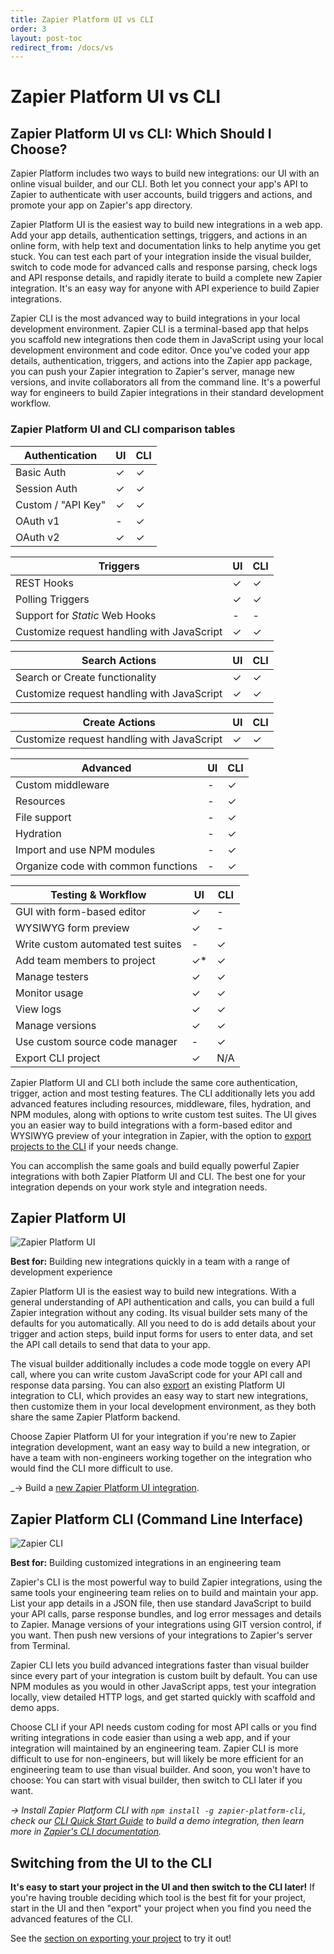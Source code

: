 ```yaml
---
title: Zapier Platform UI vs CLI
order: 3
layout: post-toc
redirect_from: /docs/vs
---
```


# Zapier Platform UI vs CLI

## Zapier Platform UI vs CLI: Which Should I Choose?

Zapier Platform includes two ways to build new integrations: our UI with an online visual builder, and our CLI. Both let you connect your app's API to Zapier to authenticate with user accounts, build triggers and actions, and promote your app on Zapier's app directory.

Zapier Platform UI is the easiest way to build new integrations in a web app. Add your app details, authentication settings, triggers, and actions in an online form, with help text and documentation links to help anytime you get stuck. You can test each part of your integration inside the visual builder, switch to code mode for advanced calls and response parsing, check logs and API response details, and rapidly iterate to build a complete new Zapier integration. It's an easy way for anyone with API experience to build Zapier integrations.

Zapier CLI is the most advanced way to build integrations in your local development environment. Zapier CLI is a terminal-based app that helps you scaffold new integrations then code them in JavaScript using your local development environment and code editor. Once you've coded your app details, authentication, triggers, and actions into the Zapier app package, you can push your Zapier integration to Zapier's server, manage new versions, and invite collaborators all from the command line. It's a powerful way for engineers to build Zapier integrations in their standard development workflow.

### Zapier Platform UI and CLI comparison tables

| Authentication | UI | CLI |
|----------------|----|-----|
| Basic Auth | ✓ | ✓ |
| Session Auth | ✓  | ✓  |
| Custom / "API Key" | ✓ | ✓ |
| OAuth v1 | - | ✓ |
| OAuth v2 | ✓ | ✓ |


| Triggers | UI | CLI |
|----------|----|-----|
| REST Hooks | ✓ | ✓ |
| Polling Triggers | ✓  | ✓  |
| Support for _Static_ Web Hooks | - | - |
| Customize request handling with JavaScript | ✓ | ✓ |


| Search Actions | UI | CLI |
|----------------|----|-----|
| Search or Create functionality | ✓ | ✓ |
| Customize request handling with JavaScript | ✓  | ✓  |



| Create Actions | UI | CLI |
|----------------|----|-----|
| Customize request handling with JavaScript | ✓  | ✓  |


| Advanced | UI | CLI |
|----------------|----|-----|
| Custom middleware | -  | ✓  |
| Resources | -  | ✓  |
| File support | -  | ✓  |
| Hydration | -  | ✓  |
| Import and use NPM modules  | -  | ✓  |
| Organize code with common functions  | -  | ✓  |


| Testing & Workflow | UI | CLI |
|--------------------|----|-----|
| GUI with form-based editor | ✓  | -  |
| WYSIWYG form preview | ✓  | -  |
| Write custom automated test suites | -  | ✓  |
| Add team members to project | ✓*  | ✓  |
| Manage testers  | ✓  | ✓  |
| Monitor usage  | ✓  | ✓  |
| View logs  | ✓  | ✓  |
| Manage versions  | ✓  | ✓  |
| Use custom source code manager  | -  | ✓  |
| Export CLI project  | ✓  | N/A  |


Zapier Platform UI and CLI both include the same core authentication, trigger, action and most testing features. The CLI additionally lets you add advanced features including resources, middleware, files, hydration, and NPM modules, along with options to write custom test suites. The UI gives you an easier way to build integrations with a form-based editor and WYSIWYG preview of your integration in Zapier, with the option to [export projects to the CLI](https://platform.zapier.com/manage/export-integration) if your needs change.

You can accomplish the same goals and build equally powerful Zapier integrations with both Zapier Platform UI and CLI. The best one for your integration depends on your work style and integration needs.

## Zapier Platform UI

![Zapier Platform UI](https://cdn.zappy.app/a8c009d1109749b44052922f2a6ec9bc.png)

**Best for:** Building new integrations quickly in a team with a range of development experience

Zapier Platform UI is the easiest way to build new integrations. With a general understanding of API authentication and calls, you can build a full Zapier integration without any coding. Its visual builder sets many of the defaults for you automatically. All you need to do is add details about your trigger and action steps, build input forms for users to enter data, and set the API call details to send that data to your app.

The visual builder additionally includes a code mode toggle on every API call, where you can write custom JavaScript code for your API call and response data parsing. You can also [export](https://platform.zapier.com/manage/export-integration) an existing Platform UI integration to CLI, which provides an easy way to start new integrations, then customize them in your local development environment, as they both share the same Zapier Platform backend.

Choose Zapier Platform UI for your integration if you're new to Zapier integration development, want an easy way to build a new integration, or have a team with non-engineers working together on the integration who would find the CLI more difficult to use.

_→ Build a [new Zapier Platform UI integration](https://platform.zapier.com/quickstart/platform-ui-guide).

## Zapier Platform CLI (Command Line Interface)

![Zapier CLI](https://cdn.zapier.com/storage/photos/27d28a5fdd0c878d7558b4abd4f106ec.png)

**Best for:** Building customized integrations in an engineering team

Zapier's CLI is the most powerful way to build Zapier integrations, using the same tools your engineering team relies on to build and maintain your app. List your app details in a JSON file, then use standard JavaScript to build your API calls, parse response bundles, and log error messages and details to Zapier. Manage versions of your integrations using GIT version control, if you want. Then push new versions of your integrations to Zapier's server from Terminal.

Zapier CLI lets you build advanced integrations faster than visual builder since every part of your integration is custom built by default. You can use NPM modules as you would in other JavaScript apps, test your integration locally, view detailed HTTP logs, and get started quickly with scaffold and demo apps.

Choose CLI if your API needs custom coding for most API calls or you find writing integrations in code easier than using a web app, and if your integration will maintained by an engineering team. Zapier CLI is more difficult to use for non-engineers, but will likely be more efficient for an engineering team to use than visual builder. And soon, you won't have to choose: You can start with visual builder, then switch to CLI later if you want.

_‌→ Install Zapier Platform CLI with `npm install -g zapier-platform-cli`, check our [CLI Quick Start Guide](https://platform.zapier.com/reference/cli_docs#quick-setup-guide) to build a demo integration, then learn more in [Zapier's CLI documentation](https://zapier.github.io/zapier-platform-cli/)._

## Switching from the UI to the CLI

**It's easy to start your project in the UI and then switch to the CLI later!** If you're having trouble deciding which tool is the best fit for your project, start in the UI and then "export" your project when you find you need the advanced features of the CLI.

See the [section on exporting your project](https://platform.zapier.com/manage/export-integration) to try it out!
